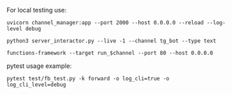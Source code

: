 For local testing use:

`uvicorn channel_manager:app --port 2000 --host 0.0.0.0 --reload --log-level debug`

`python3 server_interactor.py --live -1 --channel tg_bot --type text`

`functions-framework --target run_$channel --port 80 --host 0.0.0.0`

pytest usage example:

`pytest test/fb_test.py -k forward -o log_cli=true -o log_cli_level=debug`
